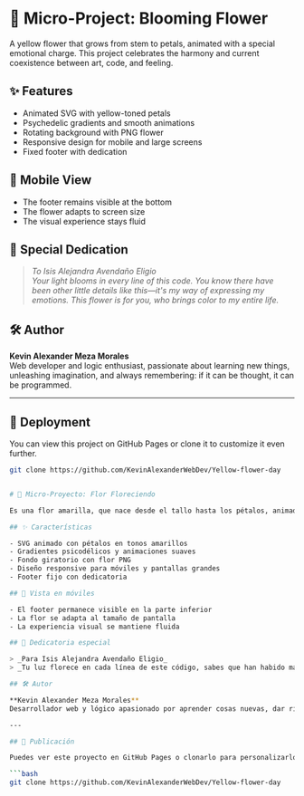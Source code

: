 # 🌻 Micro-Project: Blooming Flower

A yellow flower that grows from stem to petals, animated with a special emotional charge. This project celebrates the harmony and current coexistence between art, code, and feeling.

## ✨ Features

- Animated SVG with yellow-toned petals  
- Psychedelic gradients and smooth animations  
- Rotating background with PNG flower  
- Responsive design for mobile and large screens  
- Fixed footer with dedication

## 📱 Mobile View

- The footer remains visible at the bottom  
- The flower adapts to screen size  
- The visual experience stays fluid

## 💛 Special Dedication

> _To Isis Alejandra Avendaño Eligio_  
> _Your light blooms in every line of this code. You know there have been other little details like this—it's my way of expressing my emotions. This flower is for you, who brings color to my entire life._

## 🛠️ Author

**Kevin Alexander Meza Morales**  
Web developer and logic enthusiast, passionate about learning new things, unleashing imagination, and always remembering: if it can be thought, it can be programmed.

---

## 🚀 Deployment

You can view this project on GitHub Pages or clone it to customize it even further.

```bash
git clone https://github.com/KevinAlexanderWebDev/Yellow-flower-day


# 🌻 Micro-Proyecto: Flor Floreciendo

Es una flor amarilla, que nace desde el tallo hasta los pétalos, animada con una carga emocional especial. Este proyecto celebra la armonía y actual convivencia entre arte, código y sentimiento.

## ✨ Características

- SVG animado con pétalos en tonos amarillos
- Gradientes psicodélicos y animaciones suaves
- Fondo giratorio con flor PNG
- Diseño responsive para móviles y pantallas grandes
- Footer fijo con dedicatoria

## 📱 Vista en móviles

- El footer permanece visible en la parte inferior
- La flor se adapta al tamaño de pantalla
- La experiencia visual se mantiene fluida

## 💛 Dedicatoria especial

> _Para Isis Alejandra Avendaño Eligio_  
> _Tu luz florece en cada línea de este código, sabes que han habido más detallitos de este estilo, es mi forma de demostrar mis emociones. Esta flor es para ti, que haces que toda mi vida tenga color._

## 🛠️ Autor

**Kevin Alexander Meza Morales**  
Desarrollador web y lógico apasionado por aprender cosas nuevas, dar rienda suelta a su imaginación y que cada idea recuerden, si se puede pensar, se puede programar.

---

## 🚀 Publicación

Puedes ver este proyecto en GitHub Pages o clonarlo para personalizarlo aún más.

```bash
git clone https://github.com/KevinAlexanderWebDev/Yellow-flower-day
